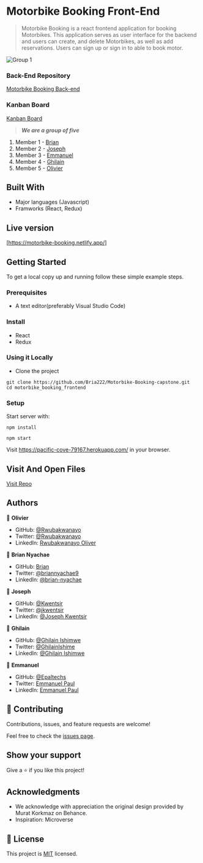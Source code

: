 # Motorbike Booking Front-End

> Motorbike Booking is a react frontend application for booking Motorbikes. This application serves as user interface for the backend and users can create, and delete Motorbikes, as well as add reservations. Users can sign up or sign in to able to book motor.

![Group 1](https://user-images.githubusercontent.com/68381641/221922254-143c23ae-f0ce-46f3-b373-c6dd5965b77d.png)

### Back-End Repository

[Motorbike Booking Back-end](https://github.com/RWUBAKWANAYO/motorbike_booking_backend)

### Kanban Board
[Kanban Board](https://github.com/RWUBAKWANAYO/motorbike_booking_frontend/projects/1)

> ***We are a group of five***
1. Member 1 - [Brian](https://github.com/Bria222)
2. Member 2 - [Joseph](https://github.com/Kwentsir)
3. Member 3 - [Emmanuel](https://github.com/Epaltechs)
4. Member 4 - [Ghilain](https://github.com/Ghilain)
5. Member 5 - [Olivier](https://github.com/RWUBAKWANAYO)

## Built With

- Major languages (Javascript)
- Framworks (React, Redux)

## Live version

[https://motorbike-booking.netlify.app/]

## Getting Started

To get a local copy up and running follow these simple example steps.

### Prerequisites
- A text editor(preferably Visual Studio Code)

### Install
- React
- Redux

### Using it Locally

- Clone the project
```
git clone https://github.com/Bria222/Motorbike-Booking-capstone.git
cd motorbike_booking_frontend
```

### Setup

Start server with:

```
npm install
```
```
npm start
```

Visit https://pacific-cove-79167.herokuapp.com/ in your browser.

## Visit And Open Files

[Visit Repo](https://github.com/Bria222/Motorbike-Booking-capstone.git)


## Authors

👤 **Olivier**

- GitHub: [@Rwubakwanayo](https://github.com/RWUBAKWANAYO)
- Twitter: [@Rwubakwanayo](https://twitter.com/rwubakwanayo
)
- LinkedIn: [Rwubakwanayo Oliver](https://www.linkedin.com/in/rwubakwanayo-olivier)

👤 **Brian Nyachae**

- GitHub: [Brian](https://github.com/Bria222)
- Twitter: [@briannyachae9](https://twitter.com/briannyachae9)
- LinkedIn: [@brian-nyachae](https://linkedin.com/in/brian-nyachae/)

👤 **Joseph**

- GitHub: [@Kwentsir](https://github.com/Kwentsir/)
- Twitter: [@jkwentsir](https://twitter.com/jkwentsir)
- LinkedIn: [@Joseph Kwentsir](https://www.linkedin.com/in/josephkwentsir/)

👤 **Ghilain**

- GitHub: [@Ghilain Ishimwe](https://github.com/Ghilain)
- Twitter: [@GhilainIshime](https://twitter.com/GhilainIshimwe)
- LinkedIn: [@Ghilain Ishimwe](https://www.linkedin.com/in/ghilain-ishimwe/)

👤 **Emmanuel**

- GitHub: [@Epaltechs](https://github.com/Epaltechs)
- Twitter: [Emmanuel Paul](http://twitter.com/@emmapaul247)
- LinkedIn: [Emmanuel Paul](https://www.linkedin.com/in/emmanuel-s-paul)

## 🤝 Contributing

Contributions, issues, and feature requests are welcome!

Feel free to check the [issues page](https://github.com/Bria222/Motorbike-Booking-capstone.git/issues).

## Show your support

Give a ⭐️ if you like this project!

## Acknowledgments
-  We acknowledge with appreciation the original design provided by Murat Korkmaz on Behance.
- Inspiration: Microverse

## 📝 License

This project is [MIT](./LICENSE.md) licensed.
